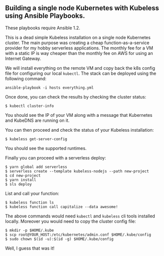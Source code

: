 Building a single node Kubernetes with Kubeless using Ansible Playbooks.
------------------------------------------------------------------------

These playbooks require Ansible 1.2.

This is a dead simple Kubeless installation on a single node Kubernetes cluster.
The main purpose was creating a cheap function-as-a-service provider for my hobby
serverless applications. The monthly fee for a VM with a static IP is way cheaper than the monthly fee on AWS for using an Internet Gateway.

We will install everything on the remote VM and copy back the k8s config file for configuring our local `kubectl`. The stack can be deployed using the following
command:

    ansible-playbook -i hosts everything.yml

Once done, you can check the results by checking the cluster status:

    $ kubectl cluster-info

You should see the IP of your VM along with a message that Kubernetes and KubeDNS are running on it.

You can then proceed and check the status of your Kubeless installation:

    $ kubeless get-server-config

You should see the supported runtimes.

Finally you can proceed with a serverless deploy:

    $ yarn global add serverless
    $ serverless create --template kubeless-nodejs --path new-project
    $ cd new-project
    $ yarn install
    $ sls deploy

List and call your function:

	$ kubeless function ls
    $ kubeless function call capitalize --data awesome!

The above commands would need `kubectl` and `kubeless` cli tools installed locally. Moreover you would need to copy the cluster config file:

    $ mkdir -p $HOME/.kube
  	$ scp root@YOUR_HOST:/etc/kubernetes/admin.conf $HOME/.kube/config
  	$ sudo chown $(id -u):$(id -g) $HOME/.kube/config

Well, I guess that was it!
